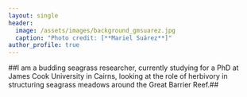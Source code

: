 ```yaml
---
layout: single
header:
  image: /assets/images/background_gmsuarez.jpg
  caption: "Photo credit: [**Mariel Suárez**]"
author_profile: true
---
```

##I am a budding seagrass researcher, currently studying for a PhD at James 
  Cook University in Cairns, looking at the role of herbivory in structuring seagrass meadows around 
  the Great Barrier Reef.##
